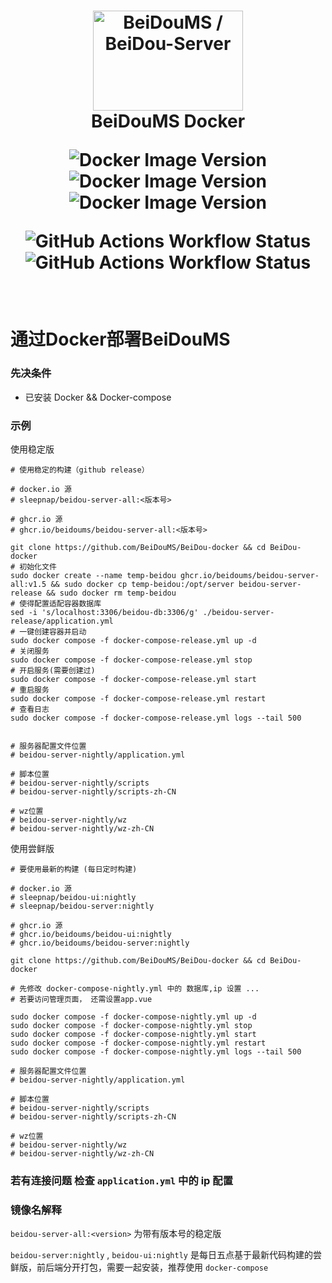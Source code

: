 
<h1 align="center">
  <img height="160" width="240" src="https://github.com/BeiDouMS/BeiDou-Server/blob/master/gms-ui/src/assets/logo.png?raw=true" alt="BeiDouMS / BeiDou-Server">
  <br>
  BeiDouMS Docker

  <br>

![Docker Image Version](https://img.shields.io/docker/v/sleepnap/beidou-server-all?style=for-the-badge&label=beidou-server-all&link=https%3A%2F%2Fhub.docker.com%2Fr%2Fsleepnap%2Fbeidou-server-all)
![Docker Image Version](https://img.shields.io/docker/v/sleepnap/beidou-server?style=for-the-badge&label=beidou-server&link=https%3A%2F%2Fhub.docker.com%2Fr%2Fsleepnap%2Fbeidou-server)
![Docker Image Version](https://img.shields.io/docker/v/sleepnap/beidou-ui?style=for-the-badge&label=beidou-ui&link=https%3A%2F%2Fhub.docker.com%2Fr%2Fsleepnap%2Fbeidou-ui)

![GitHub Actions Workflow Status](https://img.shields.io/github/actions/workflow/status/BeiDouMS/BeiDou-docker/release.yaml?style=for-the-badge&label=release%20build)
![GitHub Actions Workflow Status](https://img.shields.io/github/actions/workflow/status/BeiDouMS/BeiDou-docker/nightly.yaml?style=for-the-badge&label=nightly%20build)

</h1>

<br>

# 通过Docker部署BeiDouMS
### 先决条件
* 已安装 Docker && Docker-compose 

### 示例

使用稳定版

```shell
# 使用稳定的构建（github release） 

# docker.io 源
# sleepnap/beidou-server-all:<版本号>

# ghcr.io 源
# ghcr.io/beidoums/beidou-server-all:<版本号>

git clone https://github.com/BeiDouMS/BeiDou-docker && cd BeiDou-docker
# 初始化文件
sudo docker create --name temp-beidou ghcr.io/beidoums/beidou-server-all:v1.5 && sudo docker cp temp-beidou:/opt/server beidou-server-release && sudo docker rm temp-beidou
# 使得配置适配容器数据库
sed -i 's/localhost:3306/beidou-db:3306/g' ./beidou-server-release/application.yml
# 一键创建容器并启动
sudo docker compose -f docker-compose-release.yml up -d
# 关闭服务
sudo docker compose -f docker-compose-release.yml stop
# 开启服务(需要创建过)
sudo docker compose -f docker-compose-release.yml start
# 重启服务
sudo docker compose -f docker-compose-release.yml restart
# 查看日志
sudo docker compose -f docker-compose-release.yml logs --tail 500


# 服务器配置文件位置
# beidou-server-nightly/application.yml

# 脚本位置
# beidou-server-nightly/scripts
# beidou-server-nightly/scripts-zh-CN

# wz位置
# beidou-server-nightly/wz
# beidou-server-nightly/wz-zh-CN
```


使用尝鲜版
 
```shell
# 要使用最新的构建 (每日定时构建)  

# docker.io 源
# sleepnap/beidou-ui:nightly
# sleepnap/beidou-server:nightly

# ghcr.io 源
# ghcr.io/beidoums/beidou-ui:nightly
# ghcr.io/beidoums/beidou-server:nightly

git clone https://github.com/BeiDouMS/BeiDou-docker && cd BeiDou-docker

# 先修改 docker-compose-nightly.yml 中的 数据库,ip 设置 ...
# 若要访问管理页面， 还需设置app.vue

sudo docker compose -f docker-compose-nightly.yml up -d
sudo docker compose -f docker-compose-nightly.yml stop
sudo docker compose -f docker-compose-nightly.yml start
sudo docker compose -f docker-compose-nightly.yml restart
sudo docker compose -f docker-compose-nightly.yml logs --tail 500

# 服务器配置文件位置
# beidou-server-nightly/application.yml

# 脚本位置
# beidou-server-nightly/scripts
# beidou-server-nightly/scripts-zh-CN

# wz位置
# beidou-server-nightly/wz
# beidou-server-nightly/wz-zh-CN
```


### 若有连接问题 检查 `application.yml` 中的 ip 配置 

### 镜像名解释

`beidou-server-all:<version>` 为带有版本号的稳定版

`beidou-server:nightly` , `beidou-ui:nightly` 是每日五点基于最新代码构建的尝鲜版，前后端分开打包，需要一起安装，推荐使用 `docker-compose`
